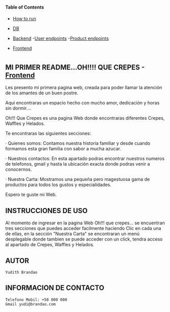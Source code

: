 
#

#### Table of Contents

- [How to run](#How-to-run-)
- [DB](#DB-)
- [Backend](#Backend-)
    -[User endpoints](#USER)
    -[Product endpoints](#MOVIE)

-  [Frontend](#Fronted-)

#

## MI PRIMER README...OH!!!! QUE CREPES -[Frontend](#Frontend-)


Les presento mi primera pagina web, creada para poder llamar la atención de los amantes de un buen postre.

Aqui encontraras un espacio hecho con mucho amor, dedicación y horas sin dormir....

Oh!!! Que Crepes es una pagina Web donde encontraras diferentes Crepes, Waffles y Helados.

Te encontraras las siguientes secciones:

· Quienes somos: Contamos nuestra historia familiar y desde cuando formamos esta gran familia con sabor a mucha azucar.

· Nuestros contactos: En esta apartado podras encontrar nuestros numeros de telefonos, gmail y hasta la ubicación exacta donde podras venir a conocernos.

· Nuestra Carta: Mostramos una pequeña pero magestuosa gama de productos para todos los gustos y especialidades.

Espero te guste mi Web.

## INSTRUCCIONES DE USO

Al momento de ingresar en la pagina Web Oh!!! que crepes... se encuentran tres secciones que puedes acceder facilmente haciendo Clic en cada una de ellas, en la sección "Nuestra Carta" se encontraran un menú desplegable donde tambien se puede acceder con un click, tendra acceso al apartado de Crepes, Waffles y Helados. 

## AUTOR 

    Yudith Brandao

## INFORMACION DE CONTACTO

    Telefono Mobil: +58 000 000
    Gmail yudi@brandao.com



